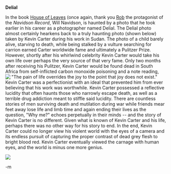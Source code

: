 <strong> Delial </strong>

In the book <a href="http://www.amazon.com/exec/obidos/ASIN/0375420525/modusponens-20">House of Leaves</a> (once again, thank you <a href="http://blog.founddrama.net">Rob</a> the protagonist of the <em>Navidson Record</em>, Will Navidson, is haunted by a photo that he took earlier in his career as a photographer named Delial.  The Delial photo almost certainly hearkens back to a truly haunting photo (shown below) taken by Kevin Carter during his work in Sudan.  The photo of a child barely alive, starving to death, while being stalked by a vulture searching for carrion earned Carter worldwide fame and ultimately a Pulitzer Prize.  However, shortly after his whirlwind celebrity Kevin Carter would take his own life over perhaps the very source of that very fame.  Only two months after receiving his Pulitzer, Kevin Carter would be found dead in South Africa from self-inflicted carbon monoxide poisoning and a note reading, "The pain of life overrides the joy to the point that joy does not exist."  <img src="http://www.modus-ponens.com/blog/images/delial.gif" align="left" />  Kevin Carter was a perfectionist with an ideal that prevented him from ever believing that his work was worthwhile.  Kevin Carter possessed a reflective lucidity that often haunts those who narrowly escape death, as well as a terrible drug addiction meant to stiffle said lucidity.  There are countless stories of men surviving death and mutilation during war while friends mear feet away lose life and limb time and again ending their lives as the question, "Why me?" echoes perpetually in their minds -- and the story of Kevin Carter is no different.  Given what is known of Kevin Carter and his life, perhaps there was no other way for his story to end.  In the end, Kevin Carter could no longer view his violent world with the eyes of a camera and its endless pursuit of capturing the proper contrast of dead grey flesh to bright blood red.  Kevin Carter eventually viewed the carnage with human eyes, and the world is minus one more genius.

<img src="http://www.modus-ponens.com/blog/images/carter.gif" />

-m